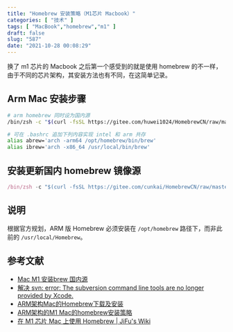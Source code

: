 ```yaml
---
title: "Homebrew 安装策略（M1芯片 Macbook）"
categories: [ "技术" ]
tags: [ "MacBook","homebrew","m1" ]
draft: false
slug: "587"
date: "2021-10-28 00:08:29"
---
```


换了 m1 芯片的 Macbook 之后第一个感受到的就是使用 homebrew 的不一样，由于不同的芯片架构，其安装方法也有不同，在这简单记录。

## Arm Mac 安装步骤

```bash
# arm homebrew 同时设为国内源
/bin/zsh -c "$(curl -fsSL https://gitee.com/huwei1024/HomebrewCN/raw/master/Homebrew.sh)"

# 可在 .bashrc 追加下列内容实现 intel 和 arm 共存
alias abrew='arch -arm64 /opt/homebrew/bin/brew'
alias ibrew='arch -x86_64 /usr/local/bin/brew'
```

## 安装更新国内 homebrew 镜像源

```jsx
/bin/zsh -c "$(curl -fsSL https://gitee.com/cunkai/HomebrewCN/raw/master/Homebrew.sh)"
```

## 说明

根据官方规划，ARM 版 Homebrew 必须安装在 `/opt/homebrew` 路径下，而非此前的 `/usr/local/Homebrew`。

## 参考文献

- [Mac M1 安装brew 国内源](https://blog.csdn.net/qq_29496469/article/details/113834952)
- [解决 svn: error: The subversion command line tools are no longer provided by Xcode.](https://blog.csdn.net/wueasy/article/details/105304818)
- [ARM架构Mac的Homebrew下载及安装](https://blog.csdn.net/L_boyka/article/details/112554554)
- [ARM架构的M1 Mac的homebrew安装策略](https://blog.csdn.net/HLJs_Cookbook/article/details/111143521)
- [在 M1 芯片 Mac 上使用 Homebrew | JiFu's Wiki](https://www.jifu.io/posts/1525358532/)